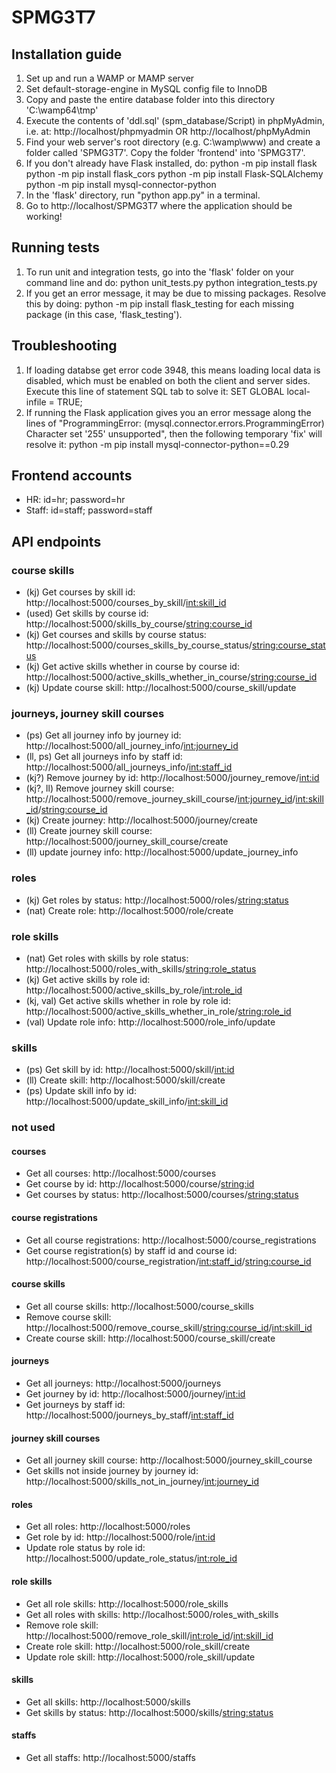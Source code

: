 # SPMG3T7

## Installation guide
1. Set up and run a WAMP or MAMP server
2. Set default-storage-engine in MySQL config file to InnoDB
3. Copy and paste the entire database folder into this directory 'C:\wamp64\tmp'
4. Execute the contents of 'ddl.sql' (spm_database/Script) in phpMyAdmin, i.e. at:
      http://localhost/phpmyadmin  OR
	   http://localhost/phpMyAdmin
5. Find your web server's root directory (e.g. C:\wamp\www) and create a folder called 'SPMG3T7'. Copy the folder 'frontend' into 'SPMG3T7'.
6. If you don't already have Flask installed, do:
	   python -m pip install flask
	   python -m pip install flask_cors
	   python -m pip install Flask-SQLAlchemy
	   python -m pip install mysql-connector-python
7. In the 'flask' directory, run "python app.py" in a terminal.
8. Go to http://localhost/SPMG3T7 where the application should be working!

## Running tests
1. To run unit and integration tests, go into the 'flask' folder on your command line and do:
      python unit_tests.py
      python integration_tests.py
2. If you get an error message, it may be due to missing packages. Resolve this by doing: 
      python -m pip install flask_testing 
      for each missing package (in this case, 'flask_testing').

## Troubleshooting
1. If loading databse get error code 3948, this means loading local data is disabled, which must be enabled on both the client and server sides.
      Execute this line of statement SQL tab to solve it: 
      SET GLOBAL local-infile = TRUE;
2. If running the Flask application gives you an error message along the lines of "ProgrammingError: (mysql.connector.errors.ProgrammingError) Character set '255' unsupported", then the following temporary 'fix' will resolve it:
      python -m pip install mysql-connector-python==0.29

## Frontend accounts
- HR: id=hr; password=hr
- Staff: id=staff; password=staff


## API endpoints
### course skills
- (kj) Get courses by skill id: http://localhost:5000/courses_by_skill/<int:skill_id>
- (used) Get skills by course id: http://localhost:5000/skills_by_course/<string:course_id>
- (kj) Get courses and skills by course status: http://localhost:5000/courses_skills_by_course_status/<string:course_status>
- (kj) Get active skills whether in course by course id: http://localhost:5000/active_skills_whether_in_course/<string:course_id>
- (kj) Update course skill: http://localhost:5000/course_skill/update

### journeys, journey skill courses
- (ps) Get all journey info by journey id: http://localhost:5000/all_journey_info/<int:journey_id>
- (ll, ps) Get all journeys info by staff id: http://localhost:5000/all_journeys_info/<int:staff_id>
- (kj?) Remove journey by id: http://localhost:5000/journey_remove/<int:id>
- (kj?, ll) Remove journey skill course: http://localhost:5000/remove_journey_skill_course/<int:journey_id>/<int:skill_id>/<string:course_id>
- (kj) Create journey: http://localhost:5000/journey/create
- (ll) Create journey skill course: http://localhost:5000/journey_skill_course/create
- (ll) update journey info: http://localhost:5000/update_journey_info

### roles
- (kj) Get roles by status: http://localhost:5000/roles/<string:status>
- (nat) Create role: http://localhost:5000/role/create

### role skills
- (nat) Get roles with skills by role status: http://localhost:5000/roles_with_skills/<string:role_status>
- (kj) Get active skills by role id: http://localhost:5000/active_skills_by_role/<int:role_id>
- (kj, val) Get active skills whether in role by role id: http://localhost:5000/active_skills_whether_in_role/<string:role_id>
- (val) Update role info: http://localhost:5000/role_info/update

### skills
- (ps) Get skill by id: http://localhost:5000/skill/<int:id>
- (ll) Create skill: http://localhost:5000/skill/create
- (ps) Update skill info by id: http://localhost:5000/update_skill_info/<int:skill_id>


### not used
#### courses
- Get all courses: http://localhost:5000/courses
- Get course by id: http://localhost:5000/course/<string:id>
- Get courses by status: http://localhost:5000/courses/<string:status>
#### course registrations
- Get all course registrations: http://localhost:5000/course_registrations
- Get course registration(s) by staff id and course id: http://localhost:5000/course_registration/<int:staff_id>/<string:course_id>
#### course skills
- Get all course skills: http://localhost:5000/course_skills
- Remove course skill: http://localhost:5000/remove_course_skill/<string:course_id>/<int:skill_id>
- Create course skill: http://localhost:5000/course_skill/create
#### journeys
- Get all journeys: http://localhost:5000/journeys
- Get journey by id: http://localhost:5000/journey/<int:id>
- Get journeys by staff id: http://localhost:5000/journeys_by_staff/<int:staff_id>
#### journey skill courses
- Get all journey skill course: http://localhost:5000/journey_skill_course
- Get skills not inside journey by journey id: http://localhost:5000/skills_not_in_journey/<int:journey_id>
#### roles
- Get all roles: http://localhost:5000/roles
- Get role by id: http://localhost:5000/role/<int:id>
- Update role status by role id: http://localhost:5000/update_role_status/<int:role_id>
#### role skills
- Get all role skills: http://localhost:5000/role_skills
- Get all roles with skills: http://localhost:5000/roles_with_skills
- Remove role skill: http://localhost:5000/remove_role_skill/<int:role_id>/<int:skill_id>
- Create role skill: http://localhost:5000/role_skill/create
- Update role skill: http://localhost:5000/role_skill/update
#### skills
- Get all skills: http://localhost:5000/skills
- Get skills by status: http://localhost:5000/skills/<string:status>
#### staffs
- Get all staffs: http://localhost:5000/staffs

